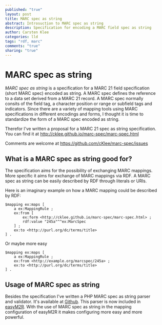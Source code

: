 ```yaml
---
published: "true"
layout: post
title: MARC spec as string
abstract: Introsuction to MARC spec as string
description: Specification for encoding a MARC field spec as string
author: Carsten Klee
categories: lld
tags: "rdf, marc"
comments: "true"
sharing: "true"
---
```

# MARC spec as string

*MARC spec as string* is a specification for a MARC 21 field specification (short MARC spec) encoded as string. A MARC spec defines the reference to a data set derived from a MARC 21 record. A MARC spec normally consits of the field tag, a character position or range or subfield tags and indicators. Since there are a variety of mapping tools using MARC specifications in different encodings and forms, I thought it is time to standardize the form of a MARC spec encoded as string.

Therefor I've written a proposal for a MARC 21 spec as string specification. You can find it at http://cklee.github.io/marc-spec/marc-spec.html

Comments are welcome at https://github.com/cKlee/marc-spec/issues

## What is a MARC spec as string good for?

The specification aims for the possibility of exchanging MARC mappings. More specific it aims for exchange of MARC mappings via RDF. A MARC spec as string can be easily described by RDF through literals or URIs.

Here is an imaginary example on how a MARC mapping could be described by RDF:

```
$mapping ex:maps [
    a ex:MappingRule ;
    ex:from [
        ex:form <http://cklee.github.io/marc-spec/marc-spec.html> ;
        rdf:value "245a"^^ex:MarcSpec
    ] ;
    ex:to <http://purl.org/dc/terms/title>
] .
```

Or maybe more easy

```
$mapping ex:maps [
    a ex:MappingRule ;
    ex:from <http://example.org/marcspec/245a> ;
    ex:to <http://purl.org/dc/terms/title>
] .
```

## Usage of MARC spec as string

Besides the specification I've written a PHP MARC spec as string parser and validator. It's available at [Github](https://github.com/cKlee/php-marc-spec). This parser is now included in [easyM2R](https://github.com/cKlee/easyM2R). With the use of MARC spec as string in the mapping configuration of easyM2R it makes configuring more easy and more powerful.
